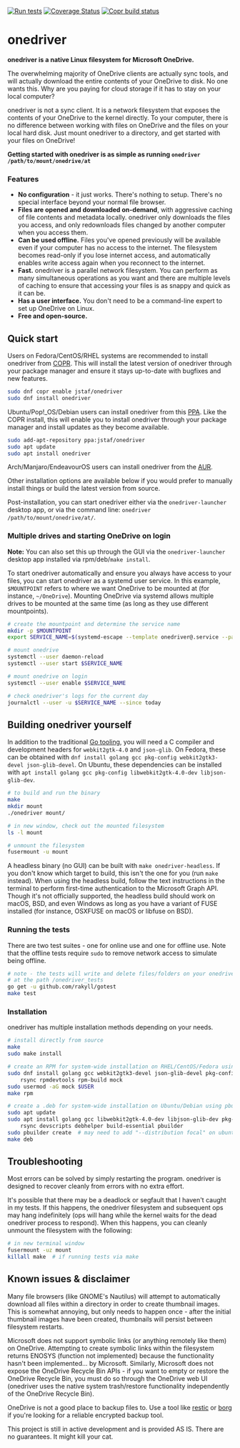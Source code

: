 [![Run tests](https://github.com/jstaf/onedriver/workflows/Run%20tests/badge.svg)](https://github.com/jstaf/onedriver/actions?query=workflow%3A%22Run+tests%22)
[![Coverage Status](https://coveralls.io/repos/github/jstaf/onedriver/badge.svg?branch=master)](https://coveralls.io/github/jstaf/onedriver?branch=master)
[![Copr build status](https://copr.fedorainfracloud.org/coprs/jstaf/onedriver/package/onedriver/status_image/last_build.png)](https://copr.fedorainfracloud.org/coprs/jstaf/onedriver/package/onedriver/)

onedriver
======================================

**onedriver is a native Linux filesystem for Microsoft OneDrive.**

The overwhelming majority of OneDrive clients are actually sync tools, and will
actually download the entire contents of your OneDrive to disk. No one wants
this. Why are you paying for cloud storage if it has to stay on your local
computer?

onedriver is not a sync client. It is a network filesystem that exposes the
contents of your OneDrive to the kernel directly. To your computer, there is
no difference between working with files on OneDrive and the files on your
local hard disk. Just mount onedriver to a directory, and get started with
your files on OneDrive!

**Getting started with onedriver is as simple as running `onedriver /path/to/mount/onedrive/at`**

### Features

* **No configuration** - it just works. There's nothing to setup. There's no special
  interface beyond your normal file browser.
* **Files are opened and downloaded on-demand**, with aggressive caching of file 
  contents and metadata locally. onedriver only downloads the files you access,
  and only redownloads files changed by another computer when you access them.
* **Can be used offline.** Files you've opened previously will be available even if 
  your computer has no access to the internet. The filesystem becomes read-only
  if you lose internet access, and automatically enables write access again when you 
  reconnect to the internet.
* **Fast.** onedriver is a parallel network filesystem. You can perform as many 
  simultaneous operations as you want and there are multiple levels of caching to 
  ensure that accessing your files is as snappy and quick as it can be.
* **Has a user interface.** You don't need to be a command-line expert to set up
  OneDrive on Linux.
* **Free and open-source.**

## Quick start

Users on Fedora/CentOS/RHEL systems are recommended to install onedriver from 
[COPR](https://copr.fedorainfracloud.org/coprs/jstaf/onedriver/).
This will install the latest version of onedriver through your package manager 
and ensure it stays up-to-date with bugfixes and new features.

```bash
sudo dnf copr enable jstaf/onedriver
sudo dnf install onedriver
```

Ubuntu/Pop!_OS/Debian users can install onedriver from this
[PPA](https://launchpad.net/~jstaf/+archive/ubuntu/onedriver).
Like the COPR install, this will enable you to install onedriver through your
package manager and install updates as they become available.

```bash
sudo add-apt-repository ppa:jstaf/onedriver
sudo apt update
sudo apt install onedriver
```

Arch/Manjaro/EndeavourOS users can install onedriver from the 
[AUR](https://aur.archlinux.org/packages/onedriver/).

Other installation options are available below if you would prefer to manually
install things or build the latest version from source.

Post-installation, you can start onedriver either via the `onedriver-launcher` 
desktop app, or via the command line: `onedriver /path/to/mount/onedrive/at/`.

### Multiple drives and starting OneDrive on login

**Note:** You can also set this up through the GUI via the `onedriver-launcher`
desktop app installed via rpm/deb/`make install`.

To start onedriver automatically and ensure you always have access to your files,
you can start onedriver as a systemd user service. In this example, `$MOUNTPOINT`
refers to where we want OneDrive to be mounted at (for instance, `~/OneDrive`).
Mounting OneDrive via systemd allows multiple drives to be mounted at the same 
time (as long as they use different mountpoints).

```bash
# create the mountpoint and determine the service name
mkdir -p $MOUNTPOINT
export SERVICE_NAME=$(systemd-escape --template onedriver@.service --path $MOUNTPOINT)

# mount onedrive
systemctl --user daemon-reload
systemctl --user start $SERVICE_NAME

# mount onedrive on login
systemctl --user enable $SERVICE_NAME

# check onedriver's logs for the current day
journalctl --user -u $SERVICE_NAME --since today
```

## Building onedriver yourself

In addition to the traditional [Go tooling](https://golang.org/dl/), 
you will need a C compiler and development headers for `webkit2gtk-4.0`
and `json-glib`. On Fedora, these can be obtained with 
`dnf install golang gcc pkg-config webkit2gtk3-devel json-glib-devel`. 
On Ubuntu, these dependencies can be installed with
`apt install golang gcc pkg-config libwebkit2gtk-4.0-dev libjson-glib-dev`.

```bash
# to build and run the binary
make
mkdir mount
./onedriver mount/

# in new window, check out the mounted filesystem
ls -l mount

# unmount the filesystem
fusermount -u mount
```

A headless binary (no GUI) can be built with `make onedriver-headless`.
If you don't know which target to build, this isn't the one for you (run
`make` instead). When using the headless build, follow the text instructions
in the terminal to perform first-time authentication to the Microsoft Graph
API. Though it's not officially supported, the headless build should work on
macOS, BSD, and even Windows as long as you have a variant of FUSE installed
(for instance, OSXFUSE on macOS or libfuse on BSD).

### Running the tests

There are two test suites - one for online use and one for offline use. Note 
that the offline tests require `sudo` to remove network access to simulate 
being offline.  

```bash
# note - the tests will write and delete files/folders on your onedrive account
# at the path /onedriver_tests
go get -u github.com/rakyll/gotest
make test
```

### Installation

onedriver has multiple installation methods depending on your needs.

```bash
# install directly from source
make
sudo make install

# create an RPM for system-wide installation on RHEL/CentOS/Fedora using mock
sudo dnf install golang gcc webkit2gtk3-devel json-glib-devel pkg-config git \
    rsync rpmdevtools rpm-build mock
sudo usermod -aG mock $USER
make rpm

# create a .deb for system-wide installation on Ubuntu/Debian using pbuilder
sudo apt update
sudo apt install golang gcc libwebkit2gtk-4.0-dev libjson-glib-dev pkg-config git \
    rsync devscripts debhelper build-essential pbuilder
sudo pbuilder create  # may need to add "--distribution focal" on ubuntu
make deb
```

## Troubleshooting

Most errors can be solved by simply restarting the program. onedriver is
designed to recover cleanly from errors with no extra effort.

It's possible that there may be a deadlock or segfault that I haven't caught in 
my tests. If this happens, the onedriver filesystem and subsequent ops may hang
indefinitely (ops will hang while the kernel waits for the dead onedriver 
process to respond). When this happens, you can cleanly unmount the filesystem 
with the following:

```bash
# in new terminal window
fusermount -uz mount
killall make  # if running tests via make
```

## Known issues & disclaimer

Many file browsers (like GNOME's Nautilus) will attempt to automatically 
download all files within a directory in order to create thumbnail images.
This is somewhat annoying, but only needs to happen once - after the initial
thumbnail images have been created, thumbnails will persist between
filesystem restarts.

Microsoft does not support symbolic links (or anything remotely like them) on
OneDrive. Attempting to create symbolic links within the filesystem returns
ENOSYS (function not implemented) because the functionality hasn't been
implemented... by Microsoft. Similarly, Microsoft does not expose the OneDrive
Recycle Bin APIs - if you want to empty or restore the OneDrive Recycle Bin, you
must do so through the OneDrive web UI (onedriver uses the native system
trash/restore functionality independently of the OneDrive Recycle Bin).

OneDrive is not a good place to backup files to. Use a tool like
[restic](https://restic.net/) or [borg](https://www.borgbackup.org/) if you're
looking for a reliable encrypted backup tool.

This project is still in active development and is provided AS IS. There are no
guarantees. It might kill your cat.
